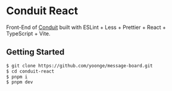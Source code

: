 # Conduit React

Front-End of [Conduit](https://github.com/yoonge/message-board.git) built with ESLint + Less + Prettier + React + TypeScript + Vite.

## Getting Started

``` sh
$ git clone https://github.com/yoonge/message-board.git
$ cd conduit-react
$ pnpm i
$ pnpm dev
```
